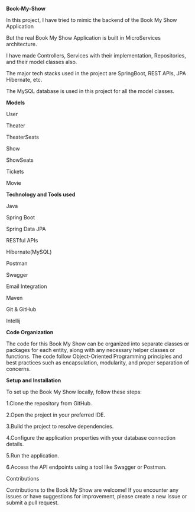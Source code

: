 **Book-My-Show**


 In this project, I have tried to mimic the backend of the Book My Show Application
 
 But the real Book My Show Application is built in MicroServices architecture.
 
I have made Controllers, Services with their implementation, Repositories, and their model classes also.

The major tech stacks used in the project are SpringBoot, REST APIs, JPA Hibernate, etc.

The MySQL database is used in this project for all the model classes.

**Models**

User

Theater

TheaterSeats

Show

ShowSeats

Tickets

Movie

**Technology and Tools used**

Java

Spring Boot

Spring Data JPA

RESTful APIs

Hibernate(MySQL)

Postman

Swagger

Email Integration

Maven

Git & GitHub

Intellij

**Code Organization**

The code for this Book My Show can be organized into separate classes or packages for each entity, along with any necessary 
helper classes or functions. The code follow Object-Oriented Programming principles and best practices such as encapsulation, 
modularity, and proper separation of concerns.

**Setup and Installation**

To set up the Book My Show locally, follow these steps:

1.Clone the repository from GitHub.

2.Open the project in your preferred IDE.

3.Build the project to resolve dependencies.

4.Configure the application properties with your database connection details.

5.Run the application.

6.Access the API endpoints using a tool like Swagger or Postman.

Contributions

Contributions to the Book My Show are welcome! If you encounter any issues or have suggestions for improvement, 
please create a new issue or submit a pull request.
